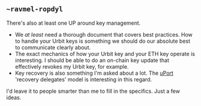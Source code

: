 ## `~ravmel-ropdyl`
There's also at least one UP around key management. 

- We *at least* need a thorough document that covers best practices. How to handle your Urbit keys is something we should do our absolute best to communicate clearly about. 
- The exact mechanics of how your Urbit key and your ETH key operate is interesting. I should be able to do an on-chain key update that effectively revokes my Urbit key, for example.
- Key recovery is also something I'm asked about a lot. The [uPort](https://whitepaper.uport.me/uPort_whitepaper_DRAFT20170221.pdf) 'recovery delegates' model is interesting in this regard.

I'd leave it to people smarter than me to fill in the specifics. Just a few ideas.